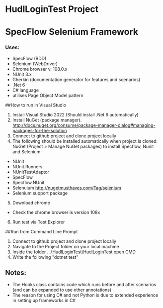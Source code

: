 # HudlLoginTest Project

# SpecFlow Selenium Framework 
### Uses:  
+ SpecFlow (BDD)
+ Selenium (WebDriver)
+ Chrome browser v. 108.0.x
+ NUnit 3.x 
+ Gherkin (documentation generator for features and scenarios)
+ .Net 6
+ C# language
+ utilises Page Object Model pattern

##How to run in Visual Studio
1. Install Visual Studio 2022 (Should install .Net 6 automatically)
2. Install NuGet (package manager). http://docs.nuget.org/consume/package-manager-dialog#managing-packages-for-the-solution
3. Connect to github project and clone project locally 
4. The following should be installed automatically when project is cloned:
   NuGet (Project > Manage NuGet packages) to install Specflow, Nunit and Selenium:
  * NUnit 
  * NUnit.Runners 
  * NUnitTestAdaptor
  * SpecFlow
  * Specflow.NUnit
  * Selenuium http://nugetmusthaves.com/Tag/selenium
  * Selenium support package   
 5. Download chrome 
  * Check the chrome browser is version 108x
 6. Run test via Test Explorer
   
##Run from Command Line Prompt
1. Connect to github project and clone project locally 
2. Navigate to the Project folder on your local machine 
3. Inside the folder ...\HudlLoginTest\HudlLoginTest open CMD
4. Write the following "dotnet test"

## Notes:
+ The Hooks class contains code which runs before and after scenarios (and can be expanded to use other annotations)
+ The reason for using C# and not Python is due to extended experience in setting up frameworks in C#
